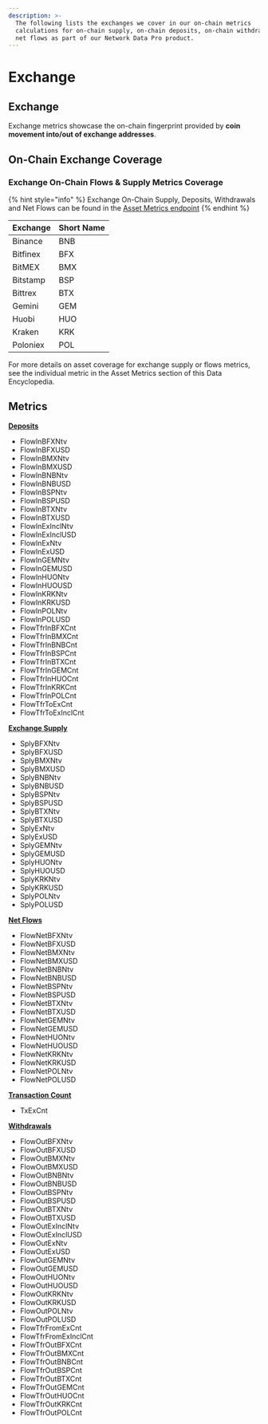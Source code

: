 ```yaml
---
description: >-
  The following lists the exchanges we cover in our on-chain metrics
  calculations for on-chain supply, on-chain deposits, on-chain withdrawals, and
  net flows as part of our Network Data Pro product.
---
```


# Exchange

## Exchange

Exchange metrics showcase the on-chain fingerprint provided by **coin movement into/out of exchange addresses**.

## On-Chain Exchange Coverage

### Exchange On-Chain Flows & Supply Metrics Coverage

{% hint style="info" %}
Exchange On-Chain Supply, Deposits, Withdrawals and Net Flows can be found in the [Asset Metrics endpoint](https://docs.coinmetrics.io/api/v4#operation/getTimeseriesAssetMetrics)
{% endhint %}

| Exchange | Short Name |
| -------- | ---------- |
| Binance  | BNB        |
| Bitfinex | BFX        |
| BitMEX   | BMX        |
| Bitstamp | BSP        |
| Bittrex  | BTX        |
| Gemini   | GEM        |
| Huobi    | HUO        |
| Kraken   | KRK        |
| Poloniex | POL        |

For more details on asset coverage for exchange supply or flows metrics, see the individual metric in the Asset Metrics section of this Data Encyclopedia.

## Metrics

[**Deposits**](broken-reference)

* FlowInBFXNtv
* FlowInBFXUSD
* FlowInBMXNtv
* FlowInBMXUSD
* FlowInBNBNtv
* FlowInBNBUSD
* FlowInBSPNtv
* FlowInBSPUSD
* FlowInBTXNtv
* FlowInBTXUSD
* FlowInExInclNtv
* FlowInExInclUSD
* FlowInExNtv
* FlowInExUSD
* FlowInGEMNtv
* FlowInGEMUSD
* FlowInHUONtv
* FlowInHUOUSD
* FlowInKRKNtv
* FlowInKRKUSD
* FlowInPOLNtv
* FlowInPOLUSD
* FlowTfrInBFXCnt
* FlowTfrInBMXCnt
* FlowTfrInBNBCnt
* FlowTfrInBSPCnt
* FlowTfrInBTXCnt
* FlowTfrInGEMCnt
* FlowTfrInHUOCnt
* FlowTfrInKRKCnt
* FlowTfrInPOLCnt
* FlowTfrToExCnt
* FlowTfrToExInclCnt

[**Exchange Supply**](broken-reference)

* SplyBFXNtv
* SplyBFXUSD
* SplyBMXNtv
* SplyBMXUSD
* SplyBNBNtv
* SplyBNBUSD
* SplyBSPNtv
* SplyBSPUSD
* SplyBTXNtv
* SplyBTXUSD
* SplyExNtv
* SplyExUSD
* SplyGEMNtv
* SplyGEMUSD
* SplyHUONtv
* SplyHUOUSD
* SplyKRKNtv
* SplyKRKUSD
* SplyPOLNtv
* SplyPOLUSD

[**Net Flows**](broken-reference)

* FlowNetBFXNtv
* FlowNetBFXUSD
* FlowNetBMXNtv
* FlowNetBMXUSD
* FlowNetBNBNtv
* FlowNetBNBUSD
* FlowNetBSPNtv
* FlowNetBSPUSD
* FlowNetBTXNtv
* FlowNetBTXUSD
* FlowNetGEMNtv
* FlowNetGEMUSD
* FlowNetHUONtv
* FlowNetHUOUSD
* FlowNetKRKNtv
* FlowNetKRKUSD
* FlowNetPOLNtv
* FlowNetPOLUSD

[**Transaction Count**](broken-reference)

* TxExCnt

[**Withdrawals**](broken-reference)

* FlowOutBFXNtv
* FlowOutBFXUSD
* FlowOutBMXNtv
* FlowOutBMXUSD
* FlowOutBNBNtv
* FlowOutBNBUSD
* FlowOutBSPNtv
* FlowOutBSPUSD
* FlowOutBTXNtv
* FlowOutBTXUSD
* FlowOutExInclNtv
* FlowOutExInclUSD
* FlowOutExNtv
* FlowOutExUSD
* FlowOutGEMNtv
* FlowOutGEMUSD
* FlowOutHUONtv
* FlowOutHUOUSD
* FlowOutKRKNtv
* FlowOutKRKUSD
* FlowOutPOLNtv
* FlowOutPOLUSD
* FlowTfrFromExCnt
* FlowTfrFromExInclCnt
* FlowTfrOutBFXCnt
* FlowTfrOutBMXCnt
* FlowTfrOutBNBCnt
* FlowTfrOutBSPCnt
* FlowTfrOutBTXCnt
* FlowTfrOutGEMCnt
* FlowTfrOutHUOCnt
* FlowTfrOutKRKCnt
* FlowTfrOutPOLCnt
